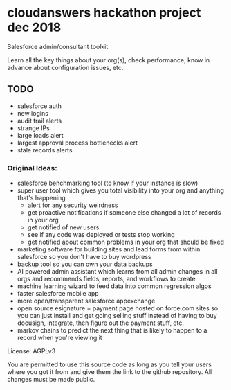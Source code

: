 # cloudanswers hackathon project dec 2018

Salesforce admin/consultant toolkit

Learn all the key things about your org(s), check performance, know in advance about configuration issues, etc.

## TODO

- salesforce auth
- new logins
- audit trail alerts
- strange IPs
- large loads alert
- largest approval process bottlenecks alert
- stale records alerts

### Original Ideas:

- salesforce benchmarking tool (to know if your instance is slow)
- super user tool which gives you total visibility into your org and anything that's happening
  - alert for any security weirdness
  - get proactive notifications if someone else changed a lot of records in your org
  - get notified of new users
  - see if any code was deployed or tests stop working
  - get notified about common problems in your org that should be fixed
- marketing software for building sites and lead forms from within salesforce so you don't have to buy wordpress
- backup tool so you can own your data backups
- AI powered admin assistant which learns from all admin changes in all orgs and recommends fields, reports, and workflows to create
- machine learning wizard to feed data into common regression algos
- faster salesforce mobile app
- more open/transparent salesforce appexchange
- open source esignature + payment page hosted on force.com sites so you can just install and get going selling stuff instead of having to buy docusign, integrate, then figure out the payment stuff, etc.
- markov chains to predict the next thing that is likely to happen to a record when you're viewing it

License: AGPLv3

You are permitted to use this source code as long as you tell your users where you got it from and give them the link to the github repository. All changes must be made public.
